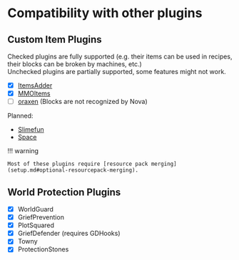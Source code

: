 # Compatibility with other plugins

## Custom Item Plugins

Checked plugins are fully supported (e.g. their items can be used in recipes, their blocks can be broken by machines, etc.)  
Unchecked plugins are partially supported, some features might not work.

- [x] [ItemsAdder](https://www.spigotmc.org/resources/73355/)
- [x] [MMOItems](https://www.spigotmc.org/resources/39267/)
- [ ] [oraxen](https://www.spigotmc.org/resources/72448/) (Blocks are not recognized by Nova)

Planned:

* [Slimefun](https://github.com/Slimefun/Slimefun4)
* [Space](https://www.spigotmc.org/resources/space.59572/)

!!! warning

    Most of these plugins require [resource pack merging](setup.md#optional-resourcepack-merging).

## World Protection Plugins

- [x] WorldGuard
- [x] GriefPrevention
- [x] PlotSquared
- [x] GriefDefender (requires GDHooks)
- [x] Towny
- [x] ProtectionStones